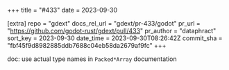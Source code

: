 +++
title = "#433"
date = 2023-09-30

[extra]
repo = "gdext"
docs_rel_url = "gdext/pr-433/godot"
pr_url = "https://github.com/godot-rust/gdext/pull/433"
pr_author = "dataphract"
sort_key = 2023-09-30
date_time = 2023-09-30T08:26:42Z
commit_sha = "fbf45f9d8982885ddb7688c04eb58da2679af9fc"
+++

doc: use actual type names in `Packed*Array` documentation
